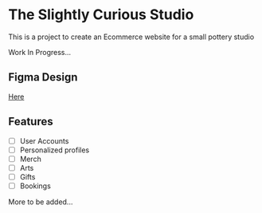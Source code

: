 # The Slightly Curious Studio

This is a project to create an Ecommerce website for a small pottery studio

Work In Progress...

## Figma Design

[Here](https://www.figma.com/file/KX2UiKjt8HCLmQ0WvQUXiJ/TSC?node-id=0%3A1&t=4J3NR1Oor2q8a4K9-1)

## Features

- [ ] User Accounts
- [ ] Personalized profiles
- [ ] Merch
- [ ] Arts
- [ ] Gifts
- [ ] Bookings

More to be added...
